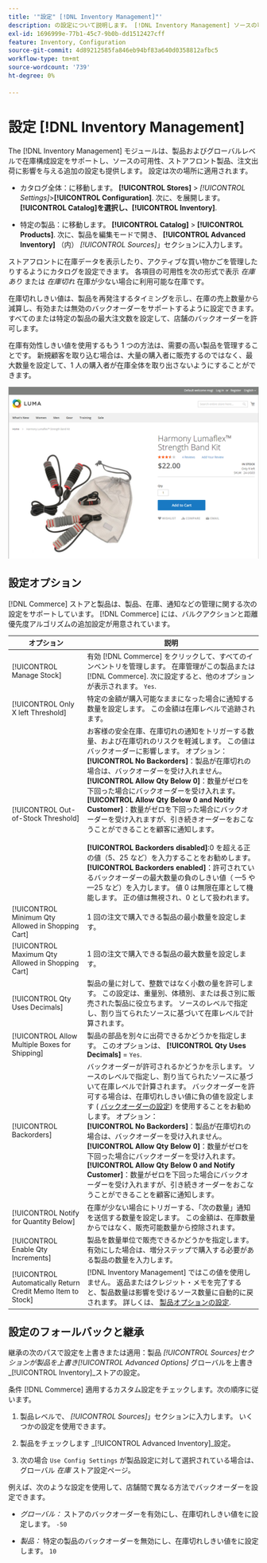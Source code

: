 ```yaml
---
title: '"設定" [!DNL Inventory Management]"'
description: の設定について説明します。 [!DNL Inventory Management] ソースの可用性、ストアフロント製品、および注文出荷を決定するオプション。
exl-id: 1696999e-77b1-45c7-9b0b-dd1512427cff
feature: Inventory, Configuration
source-git-commit: 4d89212585fa846eb94bf83a640d0358812afbc5
workflow-type: tm+mt
source-wordcount: '739'
ht-degree: 0%

---
```


# 設定 [!DNL Inventory Management]

The [!DNL Inventory Management] モジュールは、製品およびグローバルレベルで在庫構成設定をサポートし、ソースの可用性、ストアフロント製品、注文出荷に影響を与える追加の設定も提供します。 設定は次の場所に適用されます。

- カタログ全体：に移動します。 **[!UICONTROL Stores]** > _[!UICONTROL Settings]_>**[!UICONTROL Configuration]**. 次に、を展開します。**[!UICONTROL Catalog]**を選択し、**[!UICONTROL Inventory]**.

- 特定の製品：に移動します。 **[!UICONTROL Catalog]** > **[!UICONTROL Products]**. 次に、製品を編集モードで開き、 **[!UICONTROL Advanced Inventory]** （内） _[!UICONTROL Sources]_」セクションに入力します。

ストアフロントに在庫データを表示したり、アクティブな買い物かごを管理したりするようにカタログを設定できます。 各項目の可用性を次の形式で表示 _在庫あり_ または _在庫切れ_ 在庫が少ない場合に利用可能な在庫です。

在庫切れしきい値は、製品を再発注するタイミングを示し、在庫の売上数量から減算し、有効または無効のバックオーダーをサポートするように設定できます。 すべてのまたは特定の製品の最大注文数を設定して、店舗のバックオーダーを許可します。

在庫有効性しきい値を使用するもう 1 つの方法は、需要の高い製品を管理することです。 新規顧客を取り込む場合は、大量の購入者に販売するのではなく、最大数量を設定して、1 人の購入者が在庫全体を取り出さないようにすることができます。

![在庫ありの例、残り 1 件のみ](assets/storefront-stock-options-1-left.png)

## 設定オプション

[!DNL Commerce] ストアと製品は、製品、在庫、通知などの管理に関する次の設定をサポートしています。 [!DNL Commerce] には、バルクアクションと距離優先度アルゴリズムの追加設定が用意されています。

| オプション | 説明 |
|--|--|
| [!UICONTROL Manage Stock] | 有効 [!DNL Commerce] をクリックして、すべてのインベントリを管理します。 在庫管理がこの製品または [!DNL Commerce]. 次に設定すると、他のオプションが表示されます。 `Yes`. |
| [!UICONTROL Only X left Threshold] | 特定の金額が購入可能なままになった場合に通知する数量を設定します。 この金額は在庫レベルで追跡されます。 |
| [!UICONTROL Out-of-Stock Threshold] | お客様の安全在庫、在庫切れの通知をトリガーする数量、および在庫切れのリスクを軽減します。 この値はバックオーダーに影響します。 オプション：<br />**[!UICONTROL No Backorders]**：製品が在庫切れの場合は、バックオーダーを受け入れません。<br />**[!UICONTROL Allow Qty Below 0]**：数量がゼロを下回った場合にバックオーダーを受け入れます。<br />**[!UICONTROL Allow Qty Below 0 and Notify Customer]**：数量がゼロを下回った場合にバックオーダーを受け入れますが、引き続きオーダーをおこなうことができることを顧客に通知します。<br /><br />**[!UICONTROL Backorders disabled]**:0 を超える正の値（5、25 など）を入力することをお勧めします。 <br/>**[!UICONTROL Backorders enabled]**：許可されているバックオーダーの最大数量の負のしきい値（ —5 や —25 など）を入力します。 値 0 は無限在庫として機能します。 正の値は無視され、0 として扱われます。 |
| [!UICONTROL Minimum Qty Allowed in Shopping Cart] | 1 回の注文で購入できる製品の最小数量を設定します。 |
| [!UICONTROL Maximum Qty Allowed in Shopping Cart] | 1 回の注文で購入できる製品の最大数量を設定します。 |
| [!UICONTROL Qty Uses Decimals] | 製品の量に対して、整数ではなく小数の量を許可します。 この設定は、重量別、体積別、または長さ別に販売された製品に役立ちます。 ソースのレベルで指定し、割り当てられたソースに基づいて在庫レベルで計算されます。 |
| [!UICONTROL Allow Multiple Boxes for Shipping] | 製品の部品を別々に出荷できるかどうかを指定します。 このオプションは、 **[!UICONTROL Qty Uses Decimals]** = `Yes`. |
| [!UICONTROL Backorders] | バックオーダーが許可されるかどうかを示します。 ソースのレベルで指定し、割り当てられたソースに基づいて在庫レベルで計算されます。 バックオーダーを許可する場合は、在庫切れしきい値に負の値を設定します ( [バックオーダーの設定](backorders.md)) を使用することをお勧めします。 オプション：<br />**[!UICONTROL No Backorders]**：製品が在庫切れの場合は、バックオーダーを受け入れません。<br />**[!UICONTROL Allow Qty Below 0]**：数量がゼロを下回った場合にバックオーダーを受け入れます。<br />**[!UICONTROL Allow Qty Below 0 and Notify Customer]**：数量がゼロを下回った場合にバックオーダーを受け入れますが、引き続きオーダーをおこなうことができることを顧客に通知します。 |
| [!UICONTROL Notify for Quantity Below] | 在庫が少ない場合にトリガーする、「次の数量」通知を送信する数量を設定します。 この金額は、在庫数量からではなく、販売可能数量から控除されます。 |
| [!UICONTROL Enable Qty Increments] | 製品を数量単位で販売できるかどうかを指定します。 有効にした場合は、増分ステップで購入する必要がある製品の数量を入力します。 |
| [!UICONTROL Automatically Return Credit Memo Item to Stock] | [!DNL Inventory Management] ではこの値を使用しません。 返品またはクレジット・メモを完了すると、製品数量は影響を受けるソース数量に自動的に戻されます。 詳しくは、 [製品オプションの設定](product-options.md). |

## 設定のフォールバックと継承

継承の次のパスで設定を上書きまたは適用：製品 _[!UICONTROL Sources]_セクションが製品を上書き_[!UICONTROL Advanced Options]_ グローバルを上書き _[!UICONTROL Inventory]_ストアの設定。

条件 [!DNL Commerce] 適用するカスタム設定をチェックします。次の順序に従います。

1. 製品レベルで、 _[!UICONTROL Sources]_」セクションに入力します。 いくつかの設定を使用できます。

1. 製品をチェックします _[!UICONTROL Advanced Inventory]_設定。

1. 次の場合 `Use Config Settings` が製品設定に対して選択されている場合は、グローバル _在庫_ ストア設定ページ。

例えば、次のような設定を使用して、店舗間で異なる方法でバックオーダーを設定できます。

- _グローバル：_ ストアのバックオーダーを有効にし、在庫切れしきい値をに設定します。 `-50`

- _製品：_ 特定の製品のバックオーダーを無効にし、在庫切れしきい値をに設定します。 `10`
